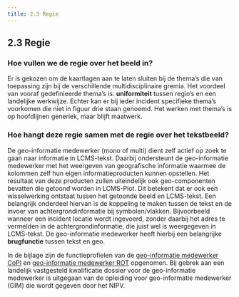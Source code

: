 ```yaml
---
title: 2.3 Regie
---
```


## 2.3 Regie

### Hoe vullen we de regie over het beeld in?
Er is gekozen om de kaartlagen aan te laten sluiten bij de thema’s die van toepassing zijn bij de verschillende multidisciplinaire gremia. Het voordeel van vooraf gedefinieerde thema’s is: **uniformiteit** tussen regio’s en een landelijke werkwijze. Echter kan er bij ieder incident
specifieke thema’s voorkomen die niet in figuur drie staan genoemd. Het werken met thema’s is op hoofdlijnen generiek, maar blijft maatwerk.

### Hoe hangt deze regie samen met de regie over het tekstbeeld?
De geo-informatie medewerker (mono of multi) dient zelf actief op zoek te gaan naar informatie in LCMS-tekst. Daarbij ondersteunt de geo-informatie medewerker met het weergeven van geografische informatie waarmee de kolommen zelf hun eigen informatieproducten kunnen opstellen. Het resultaat van deze producten zullen uiteindelijk ook geo-componenten bevatten die getoond worden in LCMS-Plot. Dit betekent dat er ook
een wisselwerking ontstaat tussen het getoonde beeld en LCMS-tekst.
Een belangrijk onderdeel hiervan is de koppeling te maken tussen de tekst en de invoer van achtergrondinformatie bij symbolen/vlakken. Bijvoorbeeld wanneer een incident locatie wordt ingevoerd, zonder daarbij het adres te vermelden in de achtergrondinformatie, die juist wel is weergegeven in LCMS-tekst. De geo-informatie medewerker heeft hierbij een belangrijke
**brugfunctie** tussen tekst en geo.

In de bijlage zijn de functieprofielen van de [geo-informatie medewerker CoPI](../3._Operationele_bijlagen/3_1_functieprofielen_van_de_geo_informatie_medewerker_copi.md) en [geo-informatie medewerker ROT](../3._Operationele_bijlagen/3_2_geo_informatie_medewerker_rot.md) opgenomen. Bij gebrek aan een landelijk vastgesteld
kwalificatie dossier voor de geo-informatie medewerker is uitgegaan van de opleiding voor
geo-informatie medewerker (GIM) die wordt gegeven door het NIPV.
